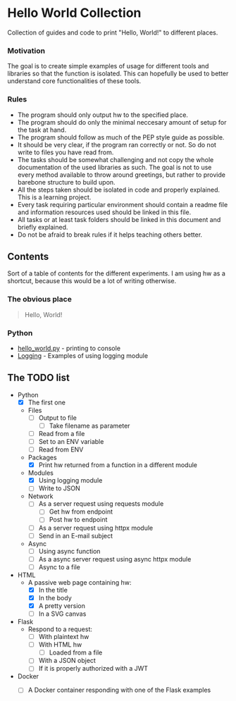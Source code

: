 # Hello World Collection

Collection of guides and code to print "Hello, World!" to different places.

### Motivation

The goal is to create simple examples of usage for different tools and libraries so that the function is isolated. This can hopefully be used to better understand core functionalities of these tools.

### Rules
- The program should only output hw to the specified place.
- The program should do only the minimal neccesary amount of setup for the task at hand.
- The program should follow as much of the PEP style guide as possible. 
- It should be very clear, if the program ran correctly or not. So do not write to files you have read from.
- The tasks should be somewhat challenging and not copy the whole documentation of the used libraries as such. The goal is not to use every method available to throw around greetings, but rather to provide barebone structure to build upon.
- All the steps taken should be isolated in code and properly explained. This is a learning project.
- Every task requiring particular environment should contain a readme file and information resources used should be linked in this file.
- All tasks or at least task folders should be linked in this document and briefly explained.
- Do not be afraid to break rules if it helps teaching others better.

## Contents

Sort of a table of contents for the different experiments. I am using hw as a shortcut, because this would be a lot of writing otherwise.

### The obvious place

> Hello, World!

### Python
 - [hello_world.py](https://github.com/robovo/hello-world-collection/blob/main/Python/hello_world.py) - printing to console
 - [Logging](https://github.com/robovo/hello-world-collection/blob/main/Python/logging) - Examples of using logging module


## The TODO list

- Python
  - [x] The first one
  - Files
    - [ ] Output to file
      - [ ] Take filename as parameter
    - [ ] Read from a file
    - [ ] Set to an ENV variable
    - [ ] Read from ENV

  - Packages
    - [x] Print hw returned from a function in a different module

  - Modules
    - [x] Using logging module
    - [ ] Write to JSON

  - Network
    - [ ] As a server request using requests module
      - [ ] Get hw from endpoint
      - [ ] Post hw to endpoint
    - [ ] As a server request using httpx module
    - [ ] Send in an E-mail subject

  - Async
    - [ ] Using async function
    - [ ] As a async server request using async httpx module
    - [ ] Async to a file

- HTML
  - A passive web page containing hw:
    - [x] In the title
    - [x] In the body
    - [x] A pretty version
    - [ ] In a SVG canvas

- Flask
  - Respond to a request:
    - [ ] With plaintext hw
    - [ ] With HTML hw
      - [ ] Loaded from a file
    - [ ] With a JSON object
    - [ ] If it is properly authorized with a JWT

- Docker
  - [ ] A Docker container responding with one of the Flask examples


